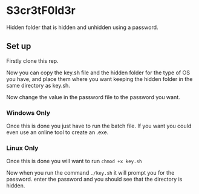 # S3cr3tF0ld3r
Hidden folder that is hidden and unhidden using a password.

## Set up
Firstly clone this rep.

Now you can copy the key.sh file and the hidden folder for the type of OS you have, and place them where you want keeping the hidden folder in the same directory as key.sh.

Now change the value in the password file to the password you want.

### Windows Only
Once this is done you just have to run the batch file. If you want you
could even use an online tool to create an .exe.

### Linux Only
Once this is done you will want to run ```chmod +x key.sh```

Now when you run the command ```./key.sh``` it will prompt you for the password.
enter the password and you should see that the directory is hidden.
